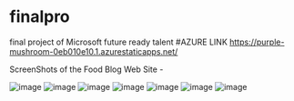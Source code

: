 # finalpro
final project of Microsoft future ready talent
#AZURE LINK https://purple-mushroom-0eb010e10.1.azurestaticapps.net/

ScreenShots of the Food Blog Web Site -

![image](https://user-images.githubusercontent.com/76623158/172834144-f3fa70ce-1f1b-4a28-a2bd-d336c607884c.png)
![image](https://user-images.githubusercontent.com/76623158/172834211-1ced0185-ce17-409f-a231-c9da42d6f348.png)
![image](https://user-images.githubusercontent.com/76623158/172834273-559329d0-7250-4718-a3ae-084723a78a06.png)
![image](https://user-images.githubusercontent.com/76623158/172834332-50b1edfb-962a-4612-ab4d-ae0f888e2f96.png)
![image](https://user-images.githubusercontent.com/76623158/172834429-7d226819-9b6d-442b-a1b3-8501d40a93ff.png)
![image](https://user-images.githubusercontent.com/76623158/172834467-59a811ee-3196-4672-9c72-140ba34cf5bf.png)
![image](https://user-images.githubusercontent.com/76623158/172834537-6fba35cf-affa-4873-94f8-1bd1fd2b2c06.png)
